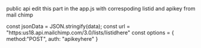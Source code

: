 public api
edit this part in the app.js with correspoding listid and apikey from mail chimp

  const jsonData = JSON.stringify(data);
  const url = "https:us18.api.mailchimp.com/3.0/lists/listidhere"
  const options = {
    method:"POST",
    auth: "apikeyhere"
  }

  
